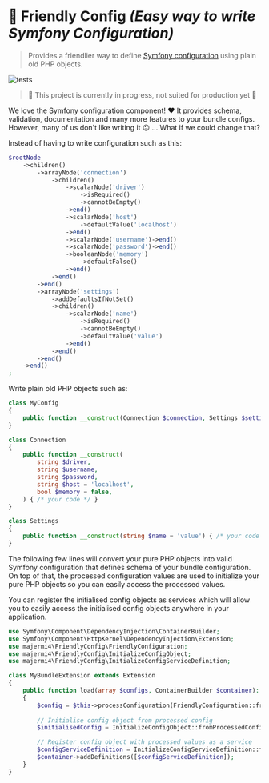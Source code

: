 # :seedling: Friendly Config _(Easy way to write Symfony Configuration)_

> Provides a friendlier way to define [Symfony configuration](https://symfony.com/doc/current/components/config/definition.html) using plain old PHP objects.

![tests](https://github.com/majermi4/friendly-config/actions/workflows/php.yml/badge.svg)

> :construction: This project is currently in progress, not suited for production yet :construction:

We love the Symfony configuration component! :heart: It provides schema, validation, documentation and many more features to your bundle configs. However, many of us don't like writing it :neutral_face: ... What if we could change that?

Instead of having to write configuration such as this:

```php
$rootNode
    ->children()
        ->arrayNode('connection')
            ->children()
                ->scalarNode('driver')
                    ->isRequired()
                    ->cannotBeEmpty()
                ->end()
                ->scalarNode('host')
                    ->defaultValue('localhost')
                ->end()
                ->scalarNode('username')->end()
                ->scalarNode('password')->end()
                ->booleanNode('memory')
                    ->defaultFalse()
                ->end()
            ->end()
        ->end()
        ->arrayNode('settings')
            ->addDefaultsIfNotSet()
            ->children()
                ->scalarNode('name')
                    ->isRequired()
                    ->cannotBeEmpty()
                    ->defaultValue('value')
                ->end()
            ->end()
        ->end()
    ->end()
;
```

Write plain old PHP objects such as:

```php
class MyConfig
{
    public function __construct(Connection $connection, Settings $settings) { /* your code */ }
}

class Connection
{
    public function __construct(
        string $driver,
        string $username,
        string $password,
        string $host = 'localhost',
        bool $memory = false,
    ) { /* your code */ }
}

class Settings
{
    public function __construct(string $name = 'value') { /* your code */ }
}
```

The following few lines will convert your pure PHP objects into valid Symfony configuration that defines schema of your bundle configuration. On top of that, the processed configuration values are used to initialize your pure PHP objects so you can easily access the processed values. 

You can register the initialised config objects as services which will allow you to easily access the initialised config objects anywhere in your application.

```php
use Symfony\Component\DependencyInjection\ContainerBuilder;
use Symfony\Component\HttpKernel\DependencyInjection\Extension;
use majermi4\FriendlyConfig\FriendlyConfiguration;
use majermi4\FriendlyConfig\InitializeConfigObject;
use majermi4\FriendlyConfig\InitializeConfigServiceDefinition;

class MyBundleExtension extends Extension
{
    public function load(array $configs, ContainerBuilder $container): void
    {
        $config = $this->processConfiguration(FriendlyConfiguration::fromClass(MyConfig::class), $configs);
        
        // Initialise config object from processed config
        $initialisedConfig = InitializeConfigObject::fromProcessedConfig(MyConfig::class, $config);

        // Register config object with processed values as a service 
        $configServiceDefinition = InitializeConfigServiceDefinition::fromProcessedConfig(MyConfig::class, $config);
        $container->addDefinitions([$configServiceDefinition]);
    }
}
```


